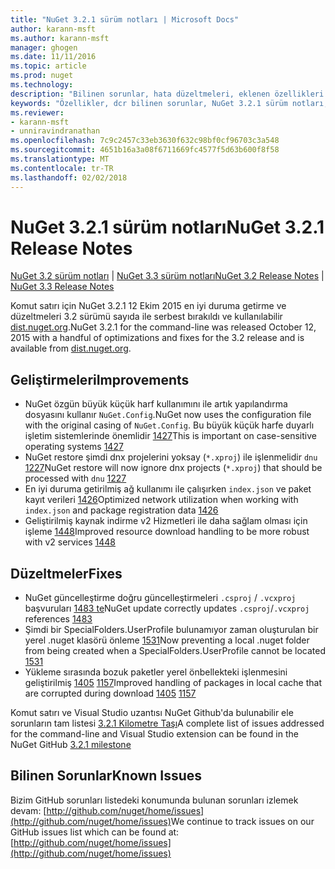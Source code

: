```yaml
---
title: "NuGet 3.2.1 sürüm notları | Microsoft Docs"
author: karann-msft
ms.author: karann-msft
manager: ghogen
ms.date: 11/11/2016
ms.topic: article
ms.prod: nuget
ms.technology: 
description: "Bilinen sorunlar, hata düzeltmeleri, eklenen özellikleri ve dcr NuGet 3.2.1 dahil etmek için sürüm notları."
keywords: "Özellikler, dcr bilinen sorunlar, NuGet 3.2.1 sürüm notları, hata düzeltmeleri eklendi"
ms.reviewer:
- karann-msft
- unniravindranathan
ms.openlocfilehash: 7c9c2457c33eb3630f632c98bf0cf96703c3a548
ms.sourcegitcommit: 4651b16a3a08f6711669fc4577f5d63b600f8f58
ms.translationtype: MT
ms.contentlocale: tr-TR
ms.lasthandoff: 02/02/2018
---
```

# <a name="nuget-321-release-notes"></a><span data-ttu-id="6cd06-104">NuGet 3.2.1 sürüm notları</span><span class="sxs-lookup"><span data-stu-id="6cd06-104">NuGet 3.2.1 Release Notes</span></span>

<span data-ttu-id="6cd06-105">[NuGet 3.2 sürüm notları](../release-notes/nuget-3.2.md) | [NuGet 3.3 sürüm notları](../release-notes/nuget-3.3.md)</span><span class="sxs-lookup"><span data-stu-id="6cd06-105">[NuGet 3.2 Release Notes](../release-notes/nuget-3.2.md) | [NuGet 3.3 Release Notes](../release-notes/nuget-3.3.md)</span></span>

<span data-ttu-id="6cd06-106">Komut satırı için NuGet 3.2.1 12 Ekim 2015 en iyi duruma getirme ve düzeltmeleri 3.2 sürümü sayıda ile serbest bırakıldı ve kullanılabilir [dist.nuget.org](http://dist.nuget.org/index.html).</span><span class="sxs-lookup"><span data-stu-id="6cd06-106">NuGet 3.2.1 for the command-line was released October 12, 2015 with a handful of optimizations and fixes for the 3.2 release and is available from [dist.nuget.org](http://dist.nuget.org/index.html).</span></span>

## <a name="improvements"></a><span data-ttu-id="6cd06-107">Geliştirmeleri</span><span class="sxs-lookup"><span data-stu-id="6cd06-107">Improvements</span></span>

* <span data-ttu-id="6cd06-108">NuGet özgün büyük küçük harf kullanımını ile artık yapılandırma dosyasını kullanır `NuGet.Config`.</span><span class="sxs-lookup"><span data-stu-id="6cd06-108">NuGet now uses the configuration file with the original casing of `NuGet.Config`.</span></span>  <span data-ttu-id="6cd06-109">Bu büyük küçük harfe duyarlı işletim sistemlerinde önemlidir [1427](https://github.com/NuGet/Home/issues/1427)</span><span class="sxs-lookup"><span data-stu-id="6cd06-109">This is important on case-sensitive operating systems [1427](https://github.com/NuGet/Home/issues/1427)</span></span>
* <span data-ttu-id="6cd06-110">NuGet restore şimdi dnx projelerini yoksay (`*.xproj`) ile işlenmelidir `dnu` [1227](https://github.com/NuGet/Home/issues/1227)</span><span class="sxs-lookup"><span data-stu-id="6cd06-110">NuGet restore will now ignore dnx projects (`*.xproj`) that should be processed with `dnu` [1227](https://github.com/NuGet/Home/issues/1227)</span></span>
* <span data-ttu-id="6cd06-111">En iyi duruma getirilmiş ağ kullanımı ile çalışırken `index.json` ve paket kayıt verileri [1426](https://github.com/NuGet/Home/issues/1426)</span><span class="sxs-lookup"><span data-stu-id="6cd06-111">Optimized network utilization when working with `index.json` and package registration data [1426](https://github.com/NuGet/Home/issues/1426)</span></span>
* <span data-ttu-id="6cd06-112">Geliştirilmiş kaynak indirme v2 Hizmetleri ile daha sağlam olması için işleme [1448](https://github.com/NuGet/Home/issues/1448)</span><span class="sxs-lookup"><span data-stu-id="6cd06-112">Improved resource download handling to be more robust with v2 services [1448](https://github.com/NuGet/Home/issues/1448)</span></span>

## <a name="fixes"></a><span data-ttu-id="6cd06-113">Düzeltmeler</span><span class="sxs-lookup"><span data-stu-id="6cd06-113">Fixes</span></span>

* <span data-ttu-id="6cd06-114">NuGet güncelleştirme doğru güncelleştirmeleri `.csproj` / `.vcxproj` başvuruları [1483 te](https://github.com/NuGet/Home/issues/1483)</span><span class="sxs-lookup"><span data-stu-id="6cd06-114">NuGet update correctly updates `.csproj`/`.vcxproj` references [1483](https://github.com/NuGet/Home/issues/1483)</span></span>
* <span data-ttu-id="6cd06-115">Şimdi bir SpecialFolders.UserProfile bulunamıyor zaman oluşturulan bir yerel .nuget klasörü önleme [1531](https://github.com/NuGet/Home/issues/1531)</span><span class="sxs-lookup"><span data-stu-id="6cd06-115">Now preventing a local .nuget folder from being created when a SpecialFolders.UserProfile cannot be located [1531](https://github.com/NuGet/Home/issues/1531)</span></span>
* <span data-ttu-id="6cd06-116">Yükleme sırasında bozuk paketler yerel önbellekteki işlenmesini geliştirilmiş [1405](https://github.com/NuGet/Home/issues/1405) [1157](https://github.com/NuGet/Home/issues/1157)</span><span class="sxs-lookup"><span data-stu-id="6cd06-116">Improved handling of packages in local cache that are corrupted during download [1405](https://github.com/NuGet/Home/issues/1405) [1157](https://github.com/NuGet/Home/issues/1157)</span></span>

<span data-ttu-id="6cd06-117">Komut satırı ve Visual Studio uzantısı NuGet Github'da bulunabilir ele sorunların tam listesi [3.2.1 Kilometre Taşı](https://github.com/NuGet/Home/issues?q=milestone%3A3.2.1+is%3Aclosed)</span><span class="sxs-lookup"><span data-stu-id="6cd06-117">A complete list of issues addressed for the command-line and Visual Studio extension can be found in the NuGet GitHub [3.2.1 milestone](https://github.com/NuGet/Home/issues?q=milestone%3A3.2.1+is%3Aclosed)</span></span>

## <a name="known-issues"></a><span data-ttu-id="6cd06-118">Bilinen Sorunlar</span><span class="sxs-lookup"><span data-stu-id="6cd06-118">Known Issues</span></span>

<span data-ttu-id="6cd06-119">Bizim GitHub sorunları listedeki konumunda bulunan sorunları izlemek devam: [http://github.com/nuget/home/issues](http://github.com/nuget/home/issues)</span><span class="sxs-lookup"><span data-stu-id="6cd06-119">We continue to track issues on our GitHub issues list which can be found at: [http://github.com/nuget/home/issues](http://github.com/nuget/home/issues)</span></span>